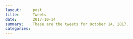 ```yaml
---
layout:     post
title:      Tweets
date:       2017-10-14
summary:    These are the tweets for October 14, 2017.
categories:
---
```


